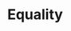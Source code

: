 ---
pid: ch1103
title: Equality
location_transcription: Thomas Payne Plaza
coordinates: "[-75.164519391243, 39.953799899153]"
zipcode: '46074'
gen_neighborhood: 
neighborhood: 
outside_phl: 'Westfield IN '
age: '33'
age_range: 30-39
instagram: 
image_file_name: ch_1103.jpg
proposal_transcription: The monument would  be a Monopoly game - with the approx.
  1/2 played (most places bought).  The visitors are then told to join the game...and
  win.  The goal is to demonstrate that equality (everyone joining w/the same $) does
  not equal the same ability to win the game.
topic: Inequality
topic_summary: 0, 0
type: Event,Interactive,Sculpture Statue
keywords_other: Equality
credit: 
image_labels: Equality
twitter: 
facebook: 
permalink: "/monuments/ch1103/"
layout: item-page
---